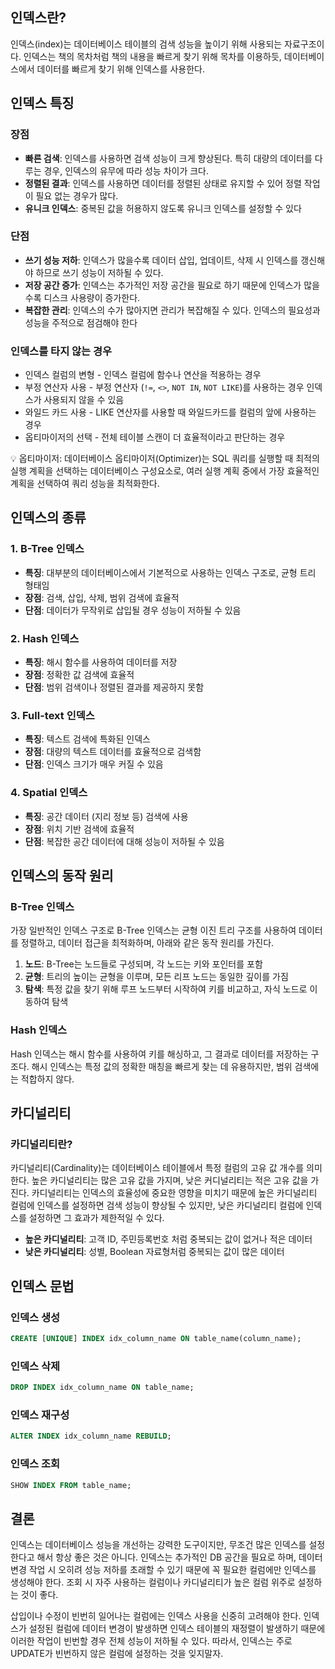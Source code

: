 ## 인덱스란?

인덱스(index)는 데이터베이스 테이블의 검색 성능을 높이기 위해 사용되는 자료구조이다. 인덱스는 책의 목차처럼 책의 내용을 빠르게 찾기 위해 목차를 이용하듯, 데이터베이스에서 데이터를 빠르게 찾기 위해 인덱스를 사용한다.

## 인덱스 특징

### 장점

- **빠른 검색**: 인덱스를 사용하면 검색 성능이 크게 향상된다. 특히 대량의 데이터를 다루는 경우, 인덱스의 유무에 따라 성능 차이가 크다.
- **정렬된 결과**: 인덱스를 사용하면 데이터를 정렬된 상태로 유지할 수 있어 정렬 작업이 필요 없는 경우가 많다.
- **유니크 인덱스**: 중복된 값을 허용하지 않도록 유니크 인덱스를 설정할 수 있다

### 단점

- **쓰기 성능 저하**: 인덱스가 많을수록 데이터 삽입, 업데이트, 삭제 시 인덱스를 갱신해야 하므로 쓰기 성능이 저하될 수 있다.
- **저장 공간 증가**: 인덱스는 추가적인 저장 공간을 필요로 하기 때문에 인덱스가 많을수록 디스크 사용량이 증가한다.
- **복잡한 관리**: 인덱스의 수가 많아지면 관리가 복잡해질 수 있다. 인덱스의 필요성과 성능을 주적으로 점검해야 한다

### 인덱스를 타지 않는 경우

- 인덱스 컬럼의 변형 - 인덱스 컬럼에 함수나 연산을 적용하는 경우
- 부정 연산자 사용 - 부정 연산자 (`!=`, `<>`, `NOT IN`, `NOT LIKE`)를 사용하는 경우 인덱스가 사용되지 않을 수 있음
- 와일드 카드 사용 - LIKE 연산자를 사용할 때 와일드카드를 컬럼의 앞에 사용하는 경우
- 옵티마이저의 선택 - 전체 테이블 스캔이 더 효율적이라고 판단하는 경우

<aside>
💡 옵티마이저: 데이터베이스 옵티마이저(Optimizer)는 SQL 쿼리를 실행할 때 최적의 실행 계획을 선택하는 데이터베이스 구성요소로, 여러 실행 계획 중에서 가장 효율적인 계획을 선택하여 쿼리 성능을 최적화한다.

</aside>

## 인덱스의 종류

### 1. B-Tree 인덱스

- **특징**: 대부분의 데이터베이스에서 기본적으로 사용하는 인덱스 구조로, 균형 트리 형태임
- **장점**: 검색, 삽입, 삭제, 범위 검색에 효율적
- **단점**: 데이터가 무작위로 삽입될 경우 성능이 저하될 수 있음

### 2. Hash 인덱스

- **특징**: 해시 함수를 사용하여 데이터를 저장
- **장점**: 정확한 값 검색에 효율적
- **단점**: 범위 검색이나 정렬된 결과를 제공하지 못함

### 3. Full-text 인덱스

- **특징**: 텍스트 검색에 특화된 인덱스
- **장점**: 대량의 텍스트 데이터를 효율적으로 검색함
- **단점**: 인덱스 크기가 매우 커질 수 있음

### 4. Spatial 인덱스

- **특징**: 공간 데이터 (지리 정보 등) 검색에 사용
- **장점**: 위치 기반 검색에 효율적
- **단점**: 복잡한 공간 데이터에 대해 성능이 저하될 수 있음

## 인덱스의 동작 원리

### B-Tree 인덱스

가장 일반적인 인덱스 구조로 B-Tree 인덱스는 균형 이진 트리 구조를 사용하여 데이터를 정렬하고, 데이터 접근을 최적화하며, 아래와 같은 동작 원리를 가진다.

1. **노드**: B-Tree는 노드들로 구성되며, 각 노드는 키와 포인터를 포함
2. **균형**: 트리의 높이는 균형을 이루며, 모든 리프 노드는 동일한 깊이를 가짐
3. **탐색**: 특정 값을 찾기 위해 루프 노드부터 시작하여 키를 비교하고, 자식 노드로 이동하여 탐색

### Hash 인덱스

Hash 인덱스는 해시 함수를 사용하여 키를 해싱하고, 그 결과로 데이터를 저장하는 구조다. 해시 인덱스는 특정 값의 정확한 매칭을 빠르게 찾는 데 유용하지만, 범위 검색에는 적합하지 않다.

## 카디널리티

### 카디널리티란?

카디널리티(Cardinality)는 데이터베이스 테이블에서 특정 컬럼의 고유 값 개수를 의미한다. 높은 카디널리티는 많은 고유 값을 가지며, 낮은 커디널리티는 적은 고유 값을 가진다. 카디널리티는 인덱스의 효율성에 중요한 영향을 미치기 때문에 높은 카디널리티 컬럼에 인덱스를 설정하면 검색 성능이 향상될 수 있지만, 낮은 카디널리티 컬럼에 인덱스를 설정하면 그 효과가 제한적일 수 있다.

- **높은 카디널리티**: 고객 ID, 주민등록번호 처럼 중복되는 값이 없거나 적은 데이터
- **낮은 카디널리티**: 성별, Boolean 자료형처럼 중복되는 값이 많은 데이터

## 인덱스 문법

### 인덱스 생성

```sql
CREATE [UNIQUE] INDEX idx_column_name ON table_name(column_name);
```

### 인덱스 삭제

```sql
DROP INDEX idx_column_name ON table_name;
```

### 인덱스 재구성

```sql
ALTER INDEX idx_column_name REBUILD;
```

### 인덱스 조회

```sql
SHOW INDEX FROM table_name;
```

## 결론

인덱스는 데이터베이스 성능을 개선하는 강력한 도구이지만, 무조건 많은 인덱스를 설정한다고 해서 항상 좋은 것은 아니다. 인덱스는 추가적인 DB 공간을 필요로 하며, 데이터 변경 작업 시 오히려 성능 저하를 초래할 수 있기 때문에 꼭 필요한 컬럼에만 인덱스를 생성해야 한다. 조회 시 자주 사용하는 컬럼이나 카디널리티가 높은 컬럼 위주로 설정하는 것이 좋다.

삽입이나 수정이 빈번히 일어나는 컬럼에는 인덱스 사용을 신중히 고려해야 한다. 인덱스가 설정된 컬럼에 데이터 변경이 발생하면 인덱스 테이블의 재정렬이 발생하기 때문에 이러한 작업이 빈번할 경우 전체 성능이 저하될 수 있다. 따라서, 인덱스는 주로 UPDATE가 빈번하지 않은 컬럼에 설정하는 것을 잊지말자.
